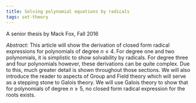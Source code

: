 ```yaml
---
title: Solving polynomial equations by radicals
tags: set-theory
---
```


A senior thesis by Mack Fox, Fall 2016<!--more-->

*Abstract*: This article will show the derivation of closed form radical expressions for polynomials of degree $n\leq4$. For degree one and two polynomials, it is simplistic to show solvability by radicals. For degree three and four polynomials however, these derivations can be quite complex. Due to this, much greater detail is shown throughout those sections. We will also introduce the reader to aspects of Group and Field theory which will serve as a stepping stone to Galois theory. We will use Galois theory to show that for polynomials of degree $n\geq5$, no closed form radical expression for the roots exists.
